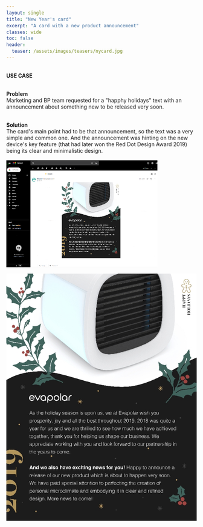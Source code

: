 ```yaml
---
layout: single
title: "New Year's card"
excerpt: "A card with a new product announcement"
classes: wide
toc: false
header:
  teaser: /assets/images/teasers/nycard.jpg
---
```


<!-- sidebar:
  - title: "Use case"
    text: "Device registration"
-->

<div class="usecase">

  <br>
  <strong>USE CASE</strong> <br><br>

  <strong>Problem</strong><br>
  Marketing and BP team requested for a "happhy holidays" text with an announcement about something new to be released very soon.<br><br>
  
  <strong>Solution</strong><br>
  The card's main point had to be that announcement, so the text was a very simple and common one. And the announcement was hinting on the new device's key feature (that had later won the Red Dot Design Award 2019) being its clear and minimalistic design.<br><br>
  <a href="/assets/images/nycard_mail.png"><img class="align-center dropshadow" src="/assets/images/nycard_mail_prev.png"></a>
  &nbsp;

</div>

<img class="align-center dropshadow" src="/assets/images/nycard.jpg">

